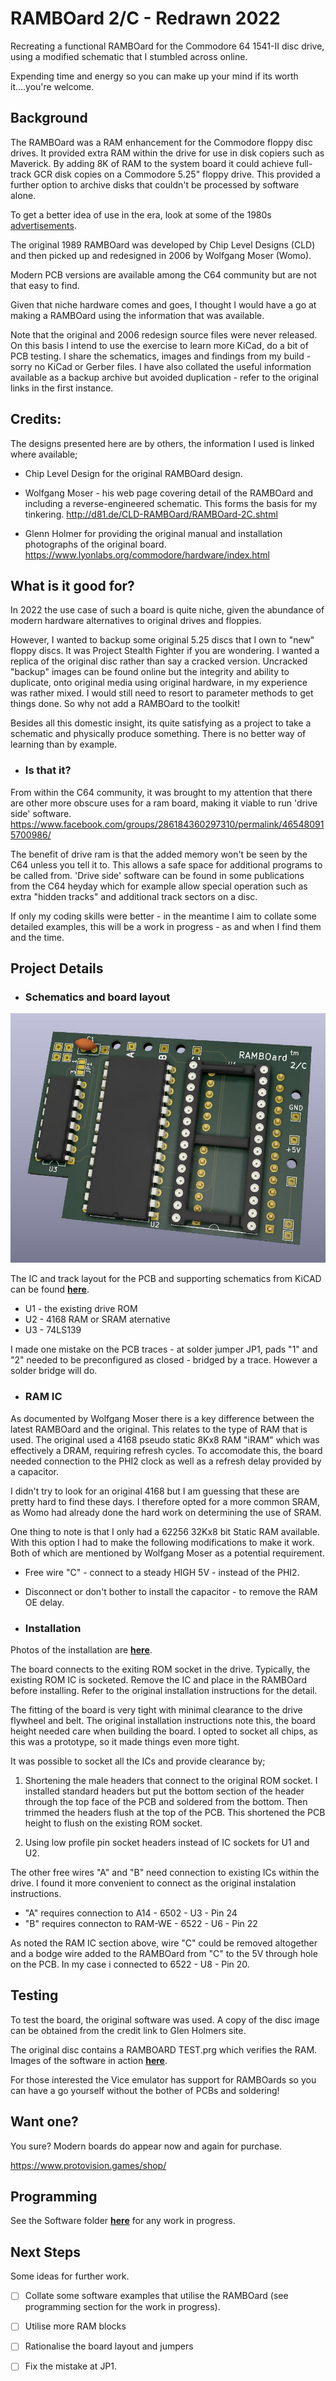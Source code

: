 # RAMBOard 2/C - Redrawn 2022
Recreating a functional RAMBOard for the Commodore 64 1541-II disc drive, using a modified schematic that I stumbled across online. 

Expending time and energy so you can make up your mind if its worth it....you're welcome.

## Background

The RAMBOard was a RAM enhancement for the Commodore floppy disc drives.
It provided extra RAM within the drive for use in disk copiers such as Maverick. 
By adding 8K of RAM to the system board it could achieve full-track GCR disk copies on a Commodore 5.25" floppy drive. This provided a further option to archive disks that couldn't be processed by software alone.

To get a better idea of use in the era, look at some of the 1980s [advertisements](External_Photos/Adverts.md).

The original 1989 RAMBOard was developed by Chip Level Designs (CLD) and then picked up and redesigned in 2006 by Wolfgang Moser (Womo).

Modern PCB versions are available among the C64 community but are not that easy to find.

Given that niche hardware comes and goes, I thought I would have a go at making a RAMBOard using the information that was available.

Note that the original and 2006 redesign source files were never released. On this basis I intend to use the exercise to learn more KiCad, do a bit of PCB testing. I share the schematics, images and findings from my build - sorry no KiCad or Gerber files. I have also collated the useful information available as a backup archive but avoided duplication - refer to the original links in the first instance.

## Credits:
The designs presented here are by others, the information I used is linked where available;

* Chip Level Design for the original RAMBOard design.

* Wolfgang Moser - his web page covering detail of the RAMBOard and including a reverse-engineered schematic. This forms the basis for my tinkering. http://d81.de/CLD-RAMBOard/RAMBOard-2C.shtml

* Glenn Holmer for providing the original manual and installation photographs of the original board. https://www.lyonlabs.org/commodore/hardware/index.html


## What is it good for?

In 2022 the use case of such a board is quite niche, given the abundance of modern hardware alternatives to original drives and floppies.

However, I wanted to backup some original 5.25 discs that I own to "new" floppy discs. It was Project Stealth Fighter if you are wondering. I wanted a replica of the original disc rather than say a cracked version.
Uncracked "backup" images can be found online but the integrity and ability to duplicate, onto original media using original hardware, in my experience was rather mixed. I would still need to resort to parameter methods to get things done. So why not add a RAMBOard to the toolkit!  

Besides all this domestic insight, its quite satisfying as a project to take a schematic and physically produce something. There is no better way of learning than by example.

- ### Is that it?

From within the C64 community, it was brought to my attention that there are other more obscure uses for a ram board, making it viable to run 'drive side' software. https://www.facebook.com/groups/286184360297310/permalink/465480915700986/

The benefit of drive ram is that the added memory won't be seen by the C64 unless you tell it to. This allows a safe space for additional programs to be called from.
'Drive side' software can be found in some publications from the C64 heyday which for example allow special operation such as extra "hidden tracks" and additional track sectors on a disc.

If only my coding skills were better - in the meantime I aim to collate some detailed examples, this will be a work in progress - as and when I find them and the time.

## Project Details

* ### Schematics and board layout
![](https://github.com/Kayto/RAMBOard-2_C/blob/main/Schematics/1541%20RAMBoard%20v001-1.jpg)

The IC and track layout for the PCB and supporting schematics from KiCAD can be found **[here](Schematics/README.md)**.

* U1 - the existing drive ROM
* U2 - 4168 RAM or SRAM aternative
* U3 - 74LS139

I made one mistake on the PCB traces - at solder jumper JP1, pads "1" and "2" needed to be preconfigured as closed - bridged by a trace. However a solder bridge will do. 

* ### RAM IC

As documented by Wolfgang Moser there is a key difference between the latest RAMBOard and the original.
This relates to the type of RAM that is used. The original used a 4168 pseudo static 8Kx8 RAM "iRAM" which was effectively a DRAM, requiring refresh cycles. To accomodate this, the board needed connection to the PHI2 clock as well as a refresh delay provided by a capacitor. 

I didn't try to look for an original 4168 but I am guessing that these are pretty hard to find these days.
I therefore opted for a more common SRAM, as Womo had already done the hard work on determining the use of SRAM.

One thing to note is that I only had a 62256 32Kx8 bit Static RAM available. With this option I had to make the following modifications to make it work. Both of which are mentioned by Wolfgang Moser as a potential requirement.

* Free wire "C" - connect to a steady HIGH 5V - instead of the PHI2.
* Disconnect or don't bother to install the capacitor - to remove the RAM OE delay.

* ### Installation

Photos of the installation are **[here](Installation/README.md)**.

The board connects to the exiting ROM socket in the drive. Typically, the existing ROM IC is socketed. Remove the IC and place in the RAMBOard before installing. Refer to the original installation instructions for the detail.

The fitting of the board is very tight with minimal clearance to the drive flywheel and belt.
The original installation instructions note this, the board height needed care when building the board. I opted to socket all chips, as this was a prototype, so it made things even more tight.

It was possible to socket all the ICs and provide clearance by;

1) Shortening the male headers that connect to the original ROM socket. I installed standard headers but put the bottom section of the header through the top face of the PCB and soldered from the bottom. Then trimmed the headers flush at the top of the PCB. This shortened the PCB height to flush on the existing ROM socket.  

2) Using low profile pin socket headers instead of IC sockets for U1 and U2.

The other free wires "A" and "B" need connection to existing ICs within the drive. I found it more convenient to connect as the original instalation instructions. 

* "A" requires connection to A14 - 6502 - U3 - Pin 24
* "B" requires connecton to RAM-WE - 6522 - U6 - Pin 22

As noted the RAM IC section above, wire "C" could be removed altogether and a bodge wire added to the RAMBOard from "C" to the 5V through hole on the PCB. In my case i connected to 6522 - U8 - Pin 20.

## Testing

To test the board, the original software was used. A copy of the disc image can be obtained from the credit link to Glen Holmers site.

The original disc contains a RAMBOARD TEST.prg which verifies the RAM. Images of the software in action **[here](Original_Software/README.md)**.

For those interested the Vice emulator has support for RAMBOards so you can have a go yourself without the bother of PCBs and soldering!

## Want one?

You sure? Modern boards do appear now and again for purchase.

https://www.protovision.games/shop/

## Programming

See the Software folder **[here](https://github.com/Kayto/RAMBOard-2_C/tree/main/Software)** for any work in progress.


## Next Steps

Some ideas for further work.

- [ ] Collate some software examples that utilise the RAMBOard (see programming section for the work in progress).
- [ ] Utilise more RAM blocks
- [ ] Rationalise the board layout and jumpers
- [ ] Fix the mistake at JP1.


